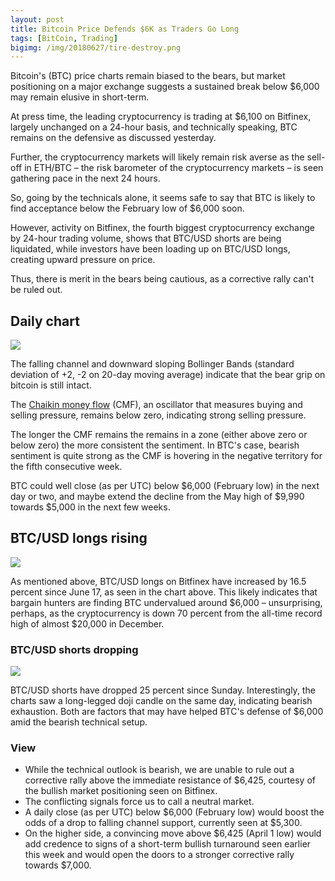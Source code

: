 ```yaml
---
layout: post
title: Bitcoin Price Defends $6K as Traders Go Long
tags: [BitCoin, Trading]
bigimg: /img/20180627/tire-destroy.png
---
```




Bitcoin's (BTC) price charts remain biased to the bears, but market positioning on a major exchange suggests a sustained break below $6,000 may remain elusive in short-term.

At press time, the leading cryptocurrency is trading at $6,100 on Bitfinex, largely unchanged on a 24-hour basis, and technically speaking, BTC remains on the defensive as discussed yesterday.

Further, the cryptocurrency markets will likely remain risk averse as the sell-off in ETH/BTC – the risk barometer of the cryptocurrency markets – is seen gathering pace in the next 24 hours.

So, going by the technicals alone, it seems safe to say that BTC is likely to find acceptance below the February low of $6,000 soon.

However, activity on Bitfinex, the fourth biggest cryptocurrency exchange by 24-hour trading volume, shows that BTC/USD shorts are being liquidated, while investors have been loading up on BTC/USD longs, creating upward pressure on price.

Thus, there is merit in the bears being cautious, as a corrective rally can't be ruled out.

## Daily chart

![](https://media.coindesk.com/uploads/2018/06/download-2-3.png)

The falling channel and downward sloping Bollinger Bands (standard deviation of +2, -2 on 20-day moving average) indicate that the bear grip on bitcoin is still intact.

The [Chaikin money flow](https://www.tradingview.com/wiki/Chaikin_Money_Flow_(CMF)) (CMF), an oscillator that measures buying and selling pressure, remains below zero, indicating strong selling pressure.

The longer the CMF remains the remains in a zone (either above zero or below zero) the more consistent the sentiment. In BTC's case, bearish sentiment is quite strong as the CMF is hovering in the negative territory for the fifth consecutive week.

BTC could well close (as per UTC) below $6,000 (February low) in the next day or two, and maybe extend the decline from the May high of $9,990 towards $5,000 in the next few weeks.

## BTC/USD longs rising

![](https://media.coindesk.com/uploads/2018/06/BTCUSD-Longs.png)

As mentioned above, BTC/USD longs on Bitfinex have increased by 16.5 percent since June 17, as seen in the chart above. This likely indicates that bargain hunters are finding BTC undervalued around $6,000 – unsurprising, perhaps, as the cryptocurrency is down 70 percent from the all-time record high of almost $20,000 in December.

### BTC/USD shorts dropping

![](https://media.coindesk.com/uploads/2018/06/BTCUSD-Shorts.png)

BTC/USD shorts have dropped 25 percent since Sunday. Interestingly, the charts saw a long-legged doji candle on the same day, indicating bearish exhaustion. Both are factors that may have helped BTC's defense of $6,000 amid the bearish technical setup.

### View

- While the technical outlook is bearish, we are unable to rule out a corrective rally above the immediate resistance of $6,425, courtesy of the bullish market positioning seen on Bitfinex.
- The conflicting signals force us to call a neutral market.
- A daily close (as per UTC) below $6,000 (February low) would boost the odds of a drop to falling channel support, currently seen at $5,300.
- On the higher side, a convincing move above $6,425 (April 1 low) would add credence to signs of a short-term bullish turnaround seen earlier this week and would open the doors to a stronger corrective rally towards $7,000.